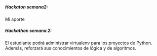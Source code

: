 ##### Hackaton semana2:
Mi aporte
##### Hackathon semana 2:
El estudiante podrá administrar virtualenv para los proyectos de Python. Además, reforzará sus conocimientos de lógica y de algoritmos.
